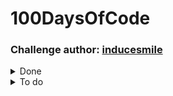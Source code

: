# 100DaysOfCode

### Challenge author: [inducesmile](https://inducesmile.com/source-code/android-development-challenge/)

<details><summary>Done</summary>
<p>

[Day 1](https://github.com/betaraybill/100DaysOfCode/tree/master/RandomNumbers)
[Day 2](https://github.com/betaraybill/100DaysOfCode/tree/master/Login%20Form)
[Day 3](https://github.com/betaraybill/100DaysOfCode/tree/master/SpinnerApp)
[Day 4](https://github.com/betaraybill/100DaysOfCode/tree/master/Seekbar)
[Day 5](https://github.com/betaraybill/100DaysOfCode/tree/master/Radiogroup)

</p>
</details>

<details><summary>To do</summary>
<p>

[Day 6]
[Day 7]
[Day 8]
[Day 9]
[Day 10]
[Day 11]
[Day 12]
[Day 13]
[Day 14]
[Day 15]
[Day 16]
[Day 17]
[Day 18]
[Day 19]
[Day 20]
[Day 21]
[Day 22]
[Day 23]
[Day 24]
[Day 25]
[Day 26]
[Day 27]
[Day 28]
[Day 29]
[Day 30]
[Day 31]
[Day 32]
[Day 33]
[Day 34]
[Day 35]
[Day 36]
[Day 37]
[Day 38]
[Day 39]
[Day 40]
[Day 41]
[Day 42]
[Day 43]
[Day 44]
[Day 45]
[Day 46]
[Day 47]
[Day 48]
[Day 49]
[Day 50]
[Day 51]
[Day 52]
[Day 53]
[Day 54]
[Day 55]
[Day 56]
[Day 57]
[Day 58]
[Day 59]
[Day 60]
[Day 61]
[Day 62]
[Day 63]
[Day 64]
[Day 65]
[Day 66]
[Day 67]
[Day 68]
[Day 69]
[Day 70]
[Day 71]
[Day 72]
[Day 73]
[Day 74]
[Day 75]
[Day 76]
[Day 77]
[Day 78]
[Day 79]
[Day 80]
[Day 81]
[Day 82]
[Day 83]
[Day 84]
[Day 85]
[Day 86]
[Day 87]
[Day 88]
[Day 89]
[Day 90]
[Day 91]
[Day 92]
[Day 93]
[Day 94]
[Day 95]
[Day 96]
[Day 97]
[Day 98]
[Day 99]
[Day 100]
</p>
</details>
